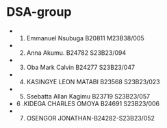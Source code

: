 # DSA-group
- 1. Emmanuel Nsubuga B20811 M23B38/005
- 2. Anna Akumu. B24782 S23B23/094
- 3. Oba Mark Calvin B24277   S23B23/047
- 4. ⁠KASINGYE LEON MATABI B23568 S23B23/023
- 5. Ssebatta Allan Kagimu B23719 S23B23/057
- 6 .KIDEGA CHARLES OMOYA B24691 S23B23/006
- 7. OSENGOR JONATHAN-B24282-S23B23/052

